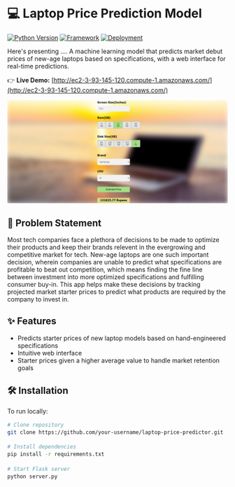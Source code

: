 # 💻 Laptop Price Prediction Model

[![Python Version](https://img.shields.io/badge/Python-3.8%2B-blue)](https://python.org)
[![Framework](https://img.shields.io/badge/Framework-Flask-red)](https://flask.palletsprojects.com/)
[![Deployment](https://img.shields.io/badge/Deployment-AWS-purple)](https://aws.amazon.com/)

Here's presenting .... A machine learning model that predicts market debut prices of new-age laptops based on specifications, with a web interface for real-time predictions. 

👉 **Live Demo:** [http://ec2-3-93-145-120.compute-1.amazonaws.com/](http://ec2-3-93-145-120.compute-1.amazonaws.com/)

![App Screenshot](/screenshots/interface.jpg) 

## 📝 Problem Statement
Most tech companies face a plethora of decisions to be made to optimize their products and keep their brands relevent in the evergrowing and competitive market for tech. New-age laptops are one such important decision, wherein companies are unable to predict what specifications are profitable to beat out competition, which means finding the fine line between investment into more optimized specifications and fulfilling consumer buy-in. This app helps make these decisions by tracking projected market starter prices to predict what products are required by the company to invest in.

## ✨ Features
- Predicts starter prices of new laptop models based on hand-engineered specifications
- Intuitive web interface 
- Starter prices given a higher average value to handle market retention goals

## 🛠️ Installation
To run locally:
```bash
# Clone repository
git clone https://github.com/your-username/laptop-price-predictor.git

# Install dependencies
pip install -r requirements.txt

# Start Flask server
python server.py
